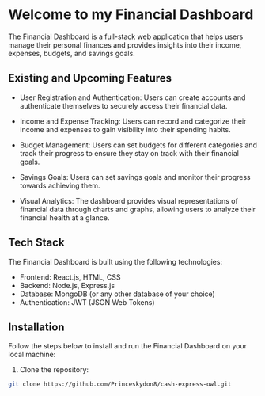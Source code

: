 # Welcome to my Financial Dashboard

The Financial Dashboard is a full-stack web application that helps users manage their personal finances and provides insights into their income, expenses, budgets, and savings goals.

## Existing and Upcoming Features

- User Registration and Authentication: Users can create accounts and authenticate themselves to securely access their financial data.

- Income and Expense Tracking: Users can record and categorize their income and expenses to gain visibility into their spending habits.

- Budget Management: Users can set budgets for different categories and track their progress to ensure they stay on track with their financial goals.

- Savings Goals: Users can set savings goals and monitor their progress towards achieving them.

- Visual Analytics: The dashboard provides visual representations of financial data through charts and graphs, allowing users to analyze their financial health at a glance.

## Tech Stack

The Financial Dashboard is built using the following technologies:

- Frontend: React.js, HTML, CSS
- Backend: Node.js, Express.js
- Database: MongoDB (or any other database of your choice)
- Authentication: JWT (JSON Web Tokens)


## Installation

Follow the steps below to install and run the Financial Dashboard on your local machine:

1. Clone the repository:

```bash
git clone https://github.com/Princeskydon8/cash-express-owl.git
